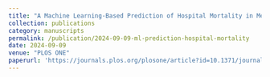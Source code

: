 ```yaml
---
title: "A Machine Learning-Based Prediction of Hospital Mortality in Mechanically Ventilated ICU Patients"
collection: publications
category: manuscripts
permalink: /publication/2024-09-09-ml-prediction-hospital-mortality
date: 2024-09-09
venue: "PLOS ONE"
paperurl: 'https://journals.plos.org/plosone/article?id=10.1371/journal.pone.0309383'
---
```


